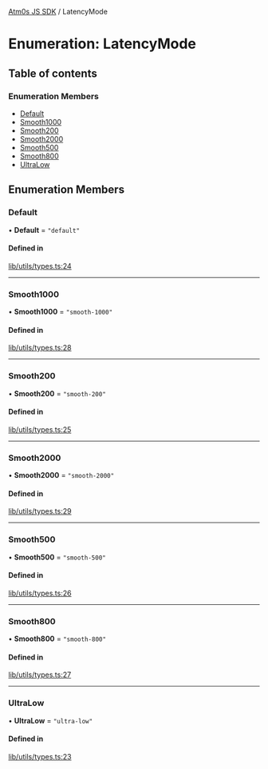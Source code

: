 [Atm0s JS SDK](../README.md) / LatencyMode

# Enumeration: LatencyMode

## Table of contents

### Enumeration Members

- [Default](LatencyMode.md#default)
- [Smooth1000](LatencyMode.md#smooth1000)
- [Smooth200](LatencyMode.md#smooth200)
- [Smooth2000](LatencyMode.md#smooth2000)
- [Smooth500](LatencyMode.md#smooth500)
- [Smooth800](LatencyMode.md#smooth800)
- [UltraLow](LatencyMode.md#ultralow)

## Enumeration Members

### Default

• **Default** = ``"default"``

#### Defined in

[lib/utils/types.ts:24](https://github.com/8xFF/media-sdk-js/blob/d289714/src/lib/utils/types.ts#L24)

___

### Smooth1000

• **Smooth1000** = ``"smooth-1000"``

#### Defined in

[lib/utils/types.ts:28](https://github.com/8xFF/media-sdk-js/blob/d289714/src/lib/utils/types.ts#L28)

___

### Smooth200

• **Smooth200** = ``"smooth-200"``

#### Defined in

[lib/utils/types.ts:25](https://github.com/8xFF/media-sdk-js/blob/d289714/src/lib/utils/types.ts#L25)

___

### Smooth2000

• **Smooth2000** = ``"smooth-2000"``

#### Defined in

[lib/utils/types.ts:29](https://github.com/8xFF/media-sdk-js/blob/d289714/src/lib/utils/types.ts#L29)

___

### Smooth500

• **Smooth500** = ``"smooth-500"``

#### Defined in

[lib/utils/types.ts:26](https://github.com/8xFF/media-sdk-js/blob/d289714/src/lib/utils/types.ts#L26)

___

### Smooth800

• **Smooth800** = ``"smooth-800"``

#### Defined in

[lib/utils/types.ts:27](https://github.com/8xFF/media-sdk-js/blob/d289714/src/lib/utils/types.ts#L27)

___

### UltraLow

• **UltraLow** = ``"ultra-low"``

#### Defined in

[lib/utils/types.ts:23](https://github.com/8xFF/media-sdk-js/blob/d289714/src/lib/utils/types.ts#L23)
